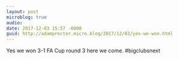 ```yaml
---
layout: post
microblog: true
audio: 
date: 2017-12-03 15:57 -0000
guid: http://adamprocter.micro.blog/2017/12/03/yes-we-won.html
---
```

Yes we won 3-1 FA Cup round 3 here we come. #bigclubsnext
